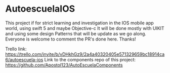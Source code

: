# AutoescuelaIOS
This project if for strict learning and investigation in the IOS mobile app world, using swift 5 and maybe Objective-c 
It will be done mostly with UIKIT and using some design Patterns that will be update as we go along.
Everyone is welcome to comment the PR's done here. Thanks!

Trello link: https://trello.com/invite/b/vDHkhGz9/2a4a40320405e571329659bc18914ca6/autoescuela-ios
Link to the components repo of this project: https://github.com/Apostol123/AutoEscuelaComponents 
